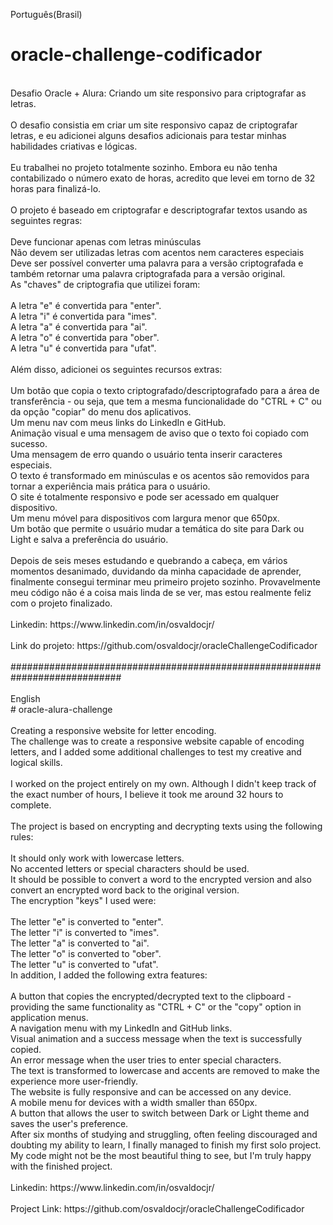 Português(Brasil)<br>
# oracle-challenge-codificador<br>
<br>
Desafio Oracle + Alura: Criando um site responsivo para criptografar as letras.<br>
<br>
O desafio consistia em criar um site responsivo capaz de criptografar letras, e eu adicionei alguns desafios adicionais para testar minhas habilidades criativas e lógicas.<br>
<br>
Eu trabalhei no projeto totalmente sozinho. Embora eu não tenha contabilizado o número exato de horas, acredito que levei em torno de 32 horas para finalizá-lo.<br>
<br>
O projeto é baseado em criptografar e descriptografar textos usando as seguintes regras:<br>
<br>
Deve funcionar apenas com letras minúsculas<br>
Não devem ser utilizadas letras com acentos nem caracteres especiais<br>
Deve ser possível converter uma palavra para a versão criptografada e também retornar uma palavra criptografada para a versão original.<br>
As "chaves" de criptografia que utilizei foram:<br>
<br>
A letra "e" é convertida para "enter".<br>
A letra "i" é convertida para "imes".<br>
A letra "a" é convertida para "ai".<br>
A letra "o" é convertida para "ober".<br>
A letra "u" é convertida para "ufat".<br>
<br>
Além disso, adicionei os seguintes recursos extras:<br>
<br>
Um botão que copia o texto criptografado/descriptografado para a área de transferência - ou seja, que tem a mesma funcionalidade do "CTRL + C" ou da opção "copiar" do menu dos aplicativos.<br>
Um menu nav com meus links do LinkedIn e GitHub.<br>
Animação visual e uma mensagem de aviso que o texto foi copiado com sucesso.<br>
Uma mensagem de erro quando o usuário tenta inserir caracteres especiais.<br>
O texto é transformado em minúsculas e os acentos são removidos para tornar a experiência mais prática para o usuário.<br>
O site é totalmente responsivo e pode ser acessado em qualquer dispositivo.<br>
Um menu móvel para dispositivos com largura menor que 650px.<br>
Um botão que permite o usuário mudar a temática do site para Dark ou Light e salva a preferência do usuário.<br>
<br>
Depois de seis meses estudando e quebrando a cabeça, em vários momentos desanimado, duvidando da minha capacidade de aprender, finalmente consegui terminar meu primeiro projeto sozinho. Provavelmente meu código não é a coisa mais linda de se ver, mas estou realmente feliz com o projeto finalizado.<br>
<br>
Linkedin: https://www.linkedin.com/in/osvaldocjr/<br>
<br>
Link do projeto: https://github.com/osvaldocjr/oracleChallengeCodificador<br>
<br>
############################################################################<br>
<br>
English<br>
# oracle-alura-challenge<br>
<br>
Creating a responsive website for letter encoding.
<br>
The challenge was to create a responsive website capable of encoding letters, and I added some additional challenges to test my creative and logical skills.<br>
<br>
I worked on the project entirely on my own. Although I didn't keep track of the exact number of hours, I believe it took me around 32 hours to complete.<br>
<br>
The project is based on encrypting and decrypting texts using the following rules:<br>
<br>
It should only work with lowercase letters.<br>
No accented letters or special characters should be used.<br>
It should be possible to convert a word to the encrypted version and also convert an encrypted word back to the original version.<br>
The encryption "keys" I used were:<br>
<br>
The letter "e" is converted to "enter".<br>
The letter "i" is converted to "imes".<br>
The letter "a" is converted to "ai".<br>
The letter "o" is converted to "ober".<br>
The letter "u" is converted to "ufat".<br>
In addition, I added the following extra features:<br>
<br>
A button that copies the encrypted/decrypted text to the clipboard - providing the same functionality as "CTRL + C" or the "copy" option in application menus.<br>
A navigation menu with my LinkedIn and GitHub links.<br>
Visual animation and a success message when the text is successfully copied.<br>
An error message when the user tries to enter special characters.<br>
The text is transformed to lowercase and accents are removed to make the experience more user-friendly.<br>
The website is fully responsive and can be accessed on any device.<br>
A mobile menu for devices with a width smaller than 650px.<br>
A button that allows the user to switch between Dark or Light theme and saves the user's preference.<br>
After six months of studying and struggling, often feeling discouraged and doubting my ability to learn, I finally managed to finish my first solo project. My code might not be the most beautiful thing to see, but I'm truly happy with the finished project.<br>
<br>
Linkedin: https://www.linkedin.com/in/osvaldocjr/<br>
<br>
Project Link: https://github.com/osvaldocjr/oracleChallengeCodificador
